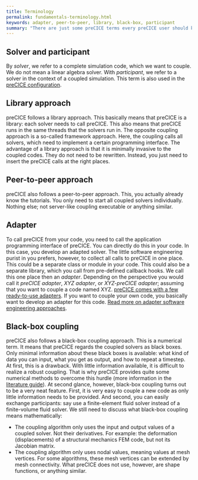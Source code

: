 ```yaml
---
title: Terminology
permalink: fundamentals-terminology.html
keywords: adapter, peer-to-peer, library, black-box, participant
summary: "There are just some preCICE terms every preCICE user should know. On this page, we explain them."
---
```



## Solver and participant

By _solver_, we refer to a complete simulation code, which we want to couple. We do not mean a linear algebra solver. With _participant_, we refer to a solver in the context of a coupled simulation. This term is also used in the [preCICE configuration](configuration-basics.html).  

## Library approach

preCICE follows a library approach. This basically means that preCICE is a library: each solver needs to call preCICE. This also means that preCICE runs in the same threads that the solvers run in. The opposite coupling approach is a so-called framework approach. Here, the coupling calls all solvers, which need to implement a certain programming interface. The advantage of a library approach is that it is minimally invasive to the coupled codes. They do not need to be rewritten. Instead, you just need to insert the preCICE calls at the right places.

## Peer-to-peer approach

preCICE also follows a peer-to-peer approach. This, you actually already know the tutorials. You only need to start all coupled solvers individually. Nothing else; not server-like coupling executable or anything similar. 

## Adapter

To call preCICE from your code, you need to call the application programming interface of preCICE. You can directly do this in your code. In this case, you develop an adapted solver. The little software engineering purist in you prefers, however, to collect all calls to preCICE in one place. This could be a separate class or module in your code. This could also be a separate library, which you call from pre-defined callback hooks. We call this one place then an _adapter_. Depending on the perspective you would call it _preCICE adapter_, _XYZ adapter_, or _XYZ-preCICE adapter_; assuming that you want to couple a code named XYZ. [preCICE comes with a few ready-to-use adapters](adapters-overview.html). If you want to couple your own code, you basically want to develop an adapter for this code. [Read more on adapter software engineering approaches](couple-your-code-adapter-software-engineering). 

## Black-box coupling

preCICE also follows a black-box coupling approach. This is a numerical term. It means that preCICE regards the coupled solvers as black boxes. Only minimal information about these black boxes is available: what kind of data you can input, what you get as output, and how to repeat a timestep. At first, this is a drawback. With little information available, it is difficult to realize a robust coupling. That is why preCICE provides quite some numerical methods to overcome this hurdle (more information in the [literature guide](literature-guide.html)). At second glance, however, black-box coupling turns out to be a very neat feature. First, it is very easy to couple a new code as only little information needs to be provided. And second, you can easily exchange participants: say use a finite-element fluid solver instead of a finite-volume fluid solver. We still need to discuss what black-box coupling means mathematically:
* The coupling algorithm only uses the input and output values of a coupled solver. Not their derivatives. For example: the deformation (displacements) of a structural mechanics FEM code, but not its Jacobian matrix.
* The coupling algorithm only uses nodal values, meaning values at mesh vertices. For some algorithms, these mesh vertices can be extended by mesh connectivity. What preCICE does not use, however, are shape functions, or anything similar.

  

